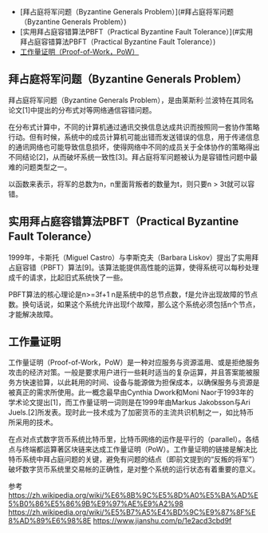 - [拜占庭将军问题（Byzantine Generals Problem）](#拜占庭将军问题（Byzantine Generals Problem）)
- [实用拜占庭容错算法PBFT（Practical Byzantine Fault Tolerance）](#实用拜占庭容错算法PBFT（Practical Byzantine Fault Tolerance）)
- [工作量证明（Proof-of-Work，PoW）](#工作量证明)



## 拜占庭将军问题（Byzantine Generals Problem）
拜占庭将军问题（Byzantine Generals Problem），是由莱斯利·兰波特在其同名论文[1]中提出的分布式对等网络通信容错问题。

在分布式计算中，不同的计算机通过通讯交换信息达成共识而按照同一套协作策略行动。但有时候，系统中的成员计算机可能出错而发送错误的信息，用于传递信息的通讯网络也可能导致信息损坏，使得网络中不同的成员关于全体协作的策略得出不同结论[2]，从而破坏系统一致性[3]。拜占庭将军问题被认为是容错性问题中最难的问题类型之一。

以函数来表示，将军的总数为n，n里面背叛者的数量为t，则只要n > 3t就可以容错。



## 实用拜占庭容错算法PBFT（Practical Byzantine Fault Tolerance）
1999年，卡斯托（Miguel Castro）与李斯克夫（Barbara Liskov）提出了实用拜占庭容错（PBFT）算法[9]。该算法能提供高性能的运算，使得系统可以每秒处理成千的请求，比起旧式系统快了一些。

PBFT算法的核心理论是n>=3f+1
n是系统中的总节点数，f是允许出现故障的节点数。换句话说，如果这个系统允许出现f个故障，那么这个系统必须包括n个节点，才能解决故障。


## 工作量证明
工作量证明（Proof-of-Work，PoW）是一种对应服务与资源滥用、或是拒绝服务攻击的经济对策。一般是要求用户进行一些耗时适当的复杂运算，并且答案能被服务方快速验算，以此耗用的时间、设备与能源做为担保成本，以确保服务与资源是被真正的需求所使用。此一概念最早由Cynthia Dwork和Moni Naor于1993年的学术论文提出[1]，而工作量证明一词则是在1999年由Markus Jakobsson与Ari Juels.[2]所发表。现时此一技术成为了加密货币的主流共识机制之一，如比特币所采用的技术。

在点对点式数字货币系统比特币里，比特币网络的运作是平行的（parallel）。各结点与终端都运算著区块链来达成工作量证明（PoW）。工作量证明的链接是解决比特币系统中拜占庭问题的关键，避免有问题的结点（即前文提到的“反叛的将军”）破坏数字货币系统里交易帐的正确性，是对整个系统的运行状态有着重要的意义。



参考
https://zh.wikipedia.org/wiki/%E6%8B%9C%E5%8D%A0%E5%BA%AD%E5%B0%86%E5%86%9B%E9%97%AE%E9%A2%98
https://zh.wikipedia.org/wiki/%E5%B7%A5%E4%BD%9C%E9%87%8F%E8%AD%89%E6%98%8E
https://www.jianshu.com/p/1e2acd3cbd9f

